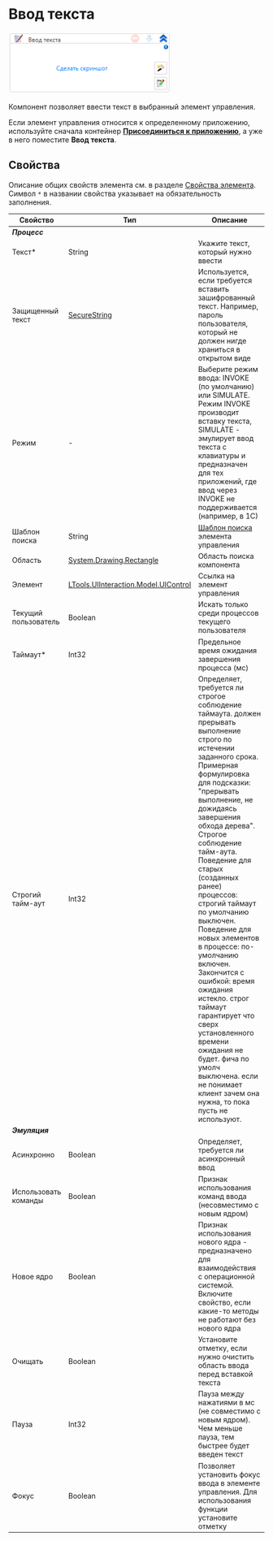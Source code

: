 # Ввод текста

![](<../../../.gitbook/assets/image (937).png>)

Компонент позволяет ввести текст в выбранный элемент управления.

Если элемент управления относится к определенному приложению, используйте сначала контейнер [**Присоединиться к приложению**](https://docs.primo-rpa.ru/primo-rpa/g_elements/osnovnye-elementy/els_desktop/el_desktop_attach), а уже в него поместите **Ввод текста**.

## Свойства
Описание общих свойств элемента см. в разделе [Свойства элемента](https://docs.primo-rpa.ru/primo-rpa/primo-studio/process/elements#svoistva-elementa).\
Символ `*` в названии свойства указывает на обязательность заполнения.

| Свойство             | Тип                                  | Описание                                            |
| -------------------- | ------------------------------------ | --------------------------------------------------- |
| ***Процесс***        |                                      |                                                     |
| Текст\*              | String                               | Укажите текст, который нужно ввести                 |
| Защищенный текст     | [SecureString](https://learn.microsoft.com/ru-Ru/dotnet/api/system.security.securestring?view=netcore-3.1) | Используется, если требуется вставить зашифрованный текст. Например, пароль пользователя, который не должен нигде храниться в открытом виде|
| Режим                | -                                    | Выберите режим ввода: INVOKE (по умолчанию) или SIMULATE. Режим INVOKE производит вставку текста, SIMULATE - эмулирует ввод текста с клавиатуры и предназначен для тех приложений, где ввод через INVOKE не поддерживается (например, в 1С) |
| Шаблон поиска        | String                               | [Шаблон поиска](https://docs.primo-rpa.ru/primo-rpa/primo-studio/process/searchpatterns) элемента управления |
| Область              | [System.Drawing.Rectangle](https://learn.microsoft.com/ru-ru/dotnet/api/system.drawing.rectangle?view=net-6.0) | Область поиска компонента |
| Элемент              | [LTools.UIInteraction.Model.UIControl](https://docs.primo-rpa.ru/primo-rpa/g_elements/osnovnye-elementy/els_uiinteraction/tipy-dannykh/uicontrol) | Ссылка на элемент управления |
| Текущий пользователь | Boolean                              | Искать только среди процессов текущего пользователя |
| Таймаут\*            | Int32                                | Предельное время ожидания завершения процесса (мс)  |
| Строгий тайм-аут     | Int32                                | Определяет, требуется ли строгое соблюдение таймаута. должен прерывать выполнение строго по истечении заданного срока. Примерная формулировка для подсказки: "прерывать выполнение, не дожидаясь завершения обхода дерева". Строгое соблюдение тайм-аута. Поведение для старых (созданных ранее) процессов: строгий таймаут по умолчанию выключен. Поведение для новых элементов в процессе: по-умолчанию включен.  Закончится с ошибкой: время ожидания истекло. строг таймаут гарантирует что сверх установленного времени ожидания не будет. фича по умолч выключена. если не понимает клиент зачем она нужна, то пока пусть не используют.  |
| ***Эмуляция***       |                                      |                                                     |
| Асинхронно           | Boolean                              | Определяет, требуется ли асинхронный ввод  |
| Использовать команды | Boolean                              | Признак использования команд ввода (несовместимо с новым ядром) |
| Новое ядро           | Boolean                              | Признак использования нового ядра - предназначено для взаимодействия с операционной системой. Включите свойство, если какие-то методы не работают без нового ядра |
| Очищать              | Boolean                              | Установите отметку, если нужно очистить область ввода перед вставкой текста|
| Пауза                | Int32                                | Пауза между нажатиями в мс (не совместимо с новым ядром). Чем меньше пауза, тем быстрее будет введен текст |
| Фокус                | Boolean                              | Позволяет установить фокус ввода в элементе управления. Для использования функции установите отметку |
